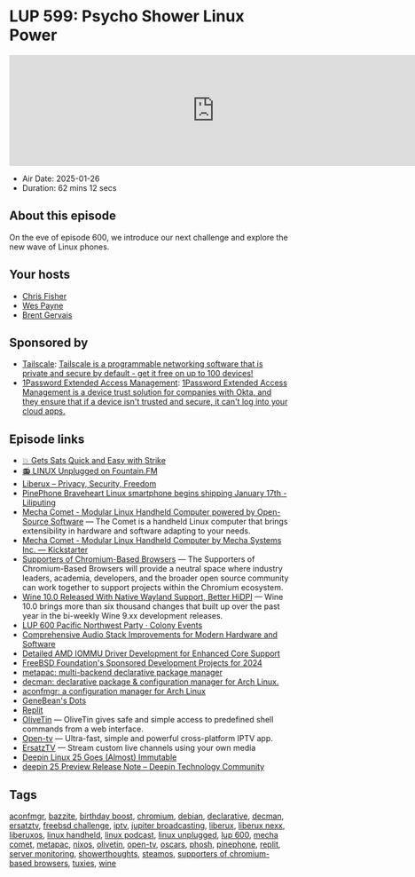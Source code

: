 # LUP 599: Psycho Shower Linux Power

<iframe src="https://player.fireside.fm/v2/RUkczH-V+CpgBeurr?theme=dark" width="740" height="200" frameborder="0" scrolling="no"></iframe>

* Air Date: 2025-01-26
* Duration: 62 mins 12 secs

## About this episode

On the eve of episode 600, we introduce our next challenge and explore the new wave of Linux phones.

## Your hosts
* [Chris Fisher](https://linuxunplugged.com/hosts/chrislas)
* [Wes Payne](https://linuxunplugged.com/hosts/wes)
* [Brent Gervais](https://linuxunplugged.com/hosts/brent)

## Sponsored by

  * [Tailscale](http://tailscale.com/linuxunplugged): [Tailscale is a programmable networking software that is private and secure by default - get it free on up to 100 devices!](http://tailscale.com/linuxunplugged)
  * [1Password Extended Access Management](https://1password.com/unplugged): [1Password Extended Access Management is a device trust solution for companies with Okta, and they ensure that if a device isn't trusted and secure, it can't log into your cloud apps.](https://1password.com/unplugged)



## Episode links

  * [💥 Gets Sats Quick and Easy with Strike](https://strike.me/ "💥 Gets Sats Quick and Easy with Strike")
  * [📻 LINUX Unplugged on Fountain.FM](https://www.fountain.fm/show/dWiuBeqpDSM86AwXRXov "📻 LINUX Unplugged  on Fountain.FM")
  * [Liberux – Privacy, Security, Freedom](https://liberux.net/#home "Liberux – Privacy, Security, Freedom")
  * [PinePhone Braveheart Linux smartphone begins shipping January 17th - Liliputing](https://liliputing.com/pinephone-braveheart-linux-smartphone-begins-shipping-january-17th/ "PinePhone Braveheart Linux smartphone begins shipping January 17th - Liliputing")
  * [Mecha Comet - Modular Linux Handheld Computer powered by Open-Source Software](https://mecha.so/comet "Mecha Comet - Modular Linux Handheld Computer powered by Open-Source Software") — The Comet is a handheld Linux computer that brings extensibility in hardware and software adapting to your needs.
  * [Mecha Comet - Modular Linux Handheld Computer by Mecha Systems Inc. — Kickstarter](https://www.kickstarter.com/projects/mecha-systems/mecha-comet-modular-linux-handheld-computer "Mecha Comet - Modular Linux Handheld Computer by Mecha Systems Inc. — Kickstarter")
  * [Supporters of Chromium-Based Browsers](https://www.linuxfoundation.org/supporters-of-chromium-based-browsers "Supporters of Chromium-Based Browsers") — The Supporters of Chromium-Based Browsers will provide a neutral space where industry leaders, academia, developers, and the broader open source community can work together to support projects within the Chromium ecosystem.
  * [Wine 10.0 Released With Native Wayland Support, Better HiDPI](https://www.phoronix.com/news/Wine-10.0-Released "Wine 10.0 Released With Native Wayland Support, Better HiDPI") — Wine 10.0 brings more than six thousand changes that built up over the past year in the bi-weekly Wine 9.xx development releases.
  * [LUP 600 Pacific Northwest Party · Colony Events](https://colonyevents.com/fE6j2xJyW_i7_OSntkiyZ "LUP 600 Pacific Northwest Party · Colony Events")
  * [Comprehensive Audio Stack Improvements for Modern Hardware and Software](https://freebsdfoundation.org/project/freebsd-audio-stack-improvements/ "Comprehensive Audio Stack Improvements for Modern Hardware and Software")
  * [Detailed AMD IOMMU Driver Development for Enhanced Core Support](https://freebsdfoundation.org/project/amd-iommu/ "Detailed AMD IOMMU Driver Development for Enhanced Core Support")
  * [FreeBSD Foundation's Sponsored Development Projects for 2024](https://freebsdfoundation.org/blog/freebsd-foundation-a-year-of-sponsored-development-in-2024/ "FreeBSD Foundation's Sponsored Development Projects for 2024")
  * [metapac: multi-backend declarative package manager](https://github.com/ripytide/metapac "metapac: multi-backend declarative package manager")
  * [decman: declarative package & configuration manager for Arch Linux.](https://github.com/kiviktnm/decman "decman: declarative package & configuration manager for Arch Linux.")
  * [aconfmgr: a configuration manager for Arch Linux](https://github.com/CyberShadow/aconfmgr "aconfmgr: a configuration manager for Arch Linux")
  * [GeneBean's Dots](https://github.com/genebean/dots "GeneBean's Dots")
  * [Replit](https://replit.com/ "Replit")
  * [OliveTin](https://github.com/OliveTin/OliveTin "OliveTin") — OliveTin gives safe and simple access to predefined shell commands from a web interface.
  * [Open-tv](https://github.com/Fredolx/open-tv?tab=readme-ov-file "Open-tv") — Ultra-fast, simple and powerful cross-platform IPTV app.
  * [ErsatzTV](https://github.com/ErsatzTV/ErsatzTV "ErsatzTV") — Stream custom live channels using your own media
  * [Deepin Linux 25 Goes (Almost) Immutable](https://linuxiac.com/deepin-linux-25-goes-almost-immutable/ "Deepin Linux 25 Goes \(Almost\) Immutable")
  * [deepin 25 Preview Release Note – Deepin Technology Community](https://www.deepin.org/en/deepin-25-pre-is-officially-released/ "deepin 25 Preview Release Note – Deepin Technology Community")



## Tags

[aconfmgr](https://linuxunplugged.com/tags/aconfmgr), [bazzite](https://linuxunplugged.com/tags/bazzite), [birthday boost](https://linuxunplugged.com/tags/birthday%20boost), [chromium](https://linuxunplugged.com/tags/chromium), [debian](https://linuxunplugged.com/tags/debian), [declarative](https://linuxunplugged.com/tags/declarative), [decman](https://linuxunplugged.com/tags/decman), [ersatztv](https://linuxunplugged.com/tags/ersatztv), [freebsd challenge](https://linuxunplugged.com/tags/freebsd%20challenge), [iptv](https://linuxunplugged.com/tags/iptv), [jupiter broadcasting](https://linuxunplugged.com/tags/jupiter%20broadcasting), [liberux](https://linuxunplugged.com/tags/liberux), [liberux nexx](https://linuxunplugged.com/tags/liberux%20nexx), [liberuxos](https://linuxunplugged.com/tags/liberuxos), [linux handheld](https://linuxunplugged.com/tags/linux%20handheld), [linux podcast](https://linuxunplugged.com/tags/linux%20podcast), [linux unplugged](https://linuxunplugged.com/tags/linux%20unplugged), [lup 600](https://linuxunplugged.com/tags/lup%20600), [mecha comet](https://linuxunplugged.com/tags/mecha%20comet), [metapac](https://linuxunplugged.com/tags/metapac), [nixos](https://linuxunplugged.com/tags/nixos), [olivetin](https://linuxunplugged.com/tags/olivetin), [open-tv](https://linuxunplugged.com/tags/open-tv), [oscars](https://linuxunplugged.com/tags/oscars), [phosh](https://linuxunplugged.com/tags/phosh), [pinephone](https://linuxunplugged.com/tags/pinephone), [replit](https://linuxunplugged.com/tags/replit), [server monitoring](https://linuxunplugged.com/tags/server%20monitoring), [showerthoughts](https://linuxunplugged.com/tags/showerthoughts), [steamos](https://linuxunplugged.com/tags/steamos), [supporters of chromium-based browsers](https://linuxunplugged.com/tags/supporters%20of%20chromium-based%20browsers), [tuxies](https://linuxunplugged.com/tags/tuxies), [wine](https://linuxunplugged.com/tags/wine)